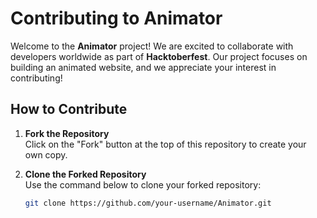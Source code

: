 # Contributing to Animator

Welcome to the **Animator** project! We are excited to collaborate with developers worldwide as part of **Hacktoberfest**. Our project focuses on building an animated website, and we appreciate your interest in contributing!

## How to Contribute

1. **Fork the Repository**  
   Click on the "Fork" button at the top of this repository to create your own copy.

2. **Clone the Forked Repository**  
   Use the command below to clone your forked repository:
   ```bash
   git clone https://github.com/your-username/Animator.git
